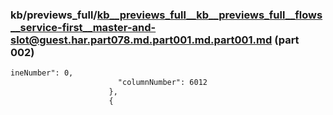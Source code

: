 ### kb/previews_full/kb__previews_full__kb__previews_full__flows__service-first__master-and-slot@guest.har.part078.md.part001.md.part001.md (part 002)

```md
ineNumber": 0,
                        "columnNumber": 6012
                      },
                      {
                   
```

```
